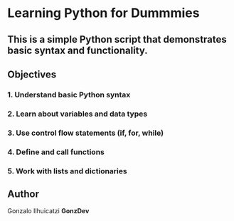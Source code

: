 # Learning Python for Dummmies
## This is a simple Python script that demonstrates basic syntax and functionality.

## Objectives
### 1. Understand basic Python syntax
### 2. Learn about variables and data types
### 3. Use control flow statements (if, for, while)
### 4. Define and call functions
### 5. Work with lists and dictionaries


## Author
Gonzalo Ilhuicatzi **GonzDev**